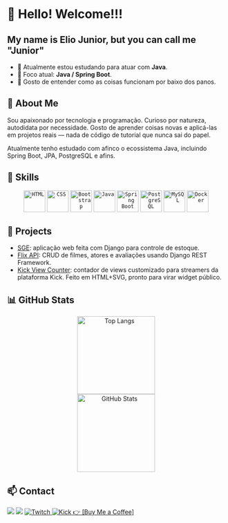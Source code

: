 <link rel="stylesheet" type='text/css' href="https://cdn.jsdelivr.net/gh/devicons/devicon@latest/devicon.min.css" />

# 👋 Hello! Welcome!!!

## My name is Elio Junior, but you can call me "Junior"

- 🔭 Atualmente estou estudando para atuar com **Java**.
- 🌱 Foco atual: **Java / Spring Boot**.
- 🧠 Gosto de entender como as coisas funcionam por baixo dos panos.

## 🚀 About Me

Sou apaixonado por tecnologia e programação. Curioso por natureza, autodidata por necessidade. Gosto de aprender coisas novas e aplicá-las em projetos reais — nada de código de tutorial que nunca sai do papel.

Atualmente tenho estudado com afinco o ecossistema Java, incluindo Spring Boot, JPA, PostgreSQL e afins.

## 💼 Skills

<div align="center">
  <code><img width="50" src="https://user-images.githubusercontent.com/25181517/192158954-f88b5814-d510-4564-b285-dff7d6400dad.png" alt="HTML" title="HTML"/></code>
  <code><img width="50" src="https://user-images.githubusercontent.com/25181517/183898674-75a4a1b1-f960-4ea9-abcb-637170a00a75.png" alt="CSS" title="CSS"/></code>
  <code><img width="50" src="https://user-images.githubusercontent.com/25181517/183898054-b3d693d4-dafb-4808-a509-bab54cf5de34.png" alt="Bootstrap" title="Bootstrap"/></code>
  <code><img width="50" src="https://user-images.githubusercontent.com/25181517/117201156-9a724800-adec-11eb-9a9d-3cd0f67da4bc.png" alt="Java" title="Java"/></code>
  <code><img width="50" src="https://user-images.githubusercontent.com/25181517/183891303-41f257f8-6b3d-487c-aa56-c497b880d0fb.png" alt="Spring Boot" title="Spring Boot"/></code>
  <code><img width="50" src="https://user-images.githubusercontent.com/25181517/117208740-bfb78400-adf5-11eb-97bb-09072b6bedfc.png" alt="PostgreSQL" title="PostgreSQL"/></code>
  <code><img width="50" src="https://user-images.githubusercontent.com/25181517/183896128-ec99105a-ec1a-4d85-b08b-1aa1620b2046.png" alt="MySQL" title="MySQL"/></code>
  <code><img width="50" src="https://user-images.githubusercontent.com/25181517/117207330-263ba280-adf4-11eb-9b97-0ac5b40bc3be.png" alt="Docker" title="Docker"/></code>
</div>

## 🌟 Projects

- [SGE](https://github.com/ejunior89/SGE): aplicação web feita com Django para controle de estoque.
- [Flix API](https://github.com/ejunior89/Flix-Api-DJango-Master-PycodeBr): CRUD de filmes, atores e avaliações usando Django REST Framework.
- [Kick View Counter](https://github.com/ejunior89/kick-view-counter): contador de views customizado para streamers da plataforma Kick. Feito em HTML+SVG, pronto para virar widget público.

## 📊 GitHub Stats

<div align="center">
  <img height="180em" src="https://github-readme-stats.vercel.app/api/top-langs/?username=ejunior89&layout=compact&langs_count=7&theme=dracula&size_weight=0&count_weight=1" alt="Top Langs"/>
  <br>
  <img height="180em" src="https://github-readme-stats.vercel.app/api?username=ejunior89&show_icons=true&theme=dracula&include_all_commits=true&count_private=true" alt="GitHub Stats"/>
</div>

## 📫 Contact

<div>
  <a href="mailto:eliomaiajunior@proton.me"><img loading="lazy" src="https://img.shields.io/badge/Gmail-D14836?style=for-the-badge&logo=gmail&logoColor=white" target="_blank"></a>
  <a href="https://www.linkedin.com/in/ejunior89" target="_blank"><img loading="lazy" src="https://img.shields.io/badge/-LinkedIn-%230077B5?style=for-the-badge&logo=linkedin&logoColor=white" target="_blank"></a>
  <a href="https://www.twitch.tv/ejunior_" target="_blank">
    <img loading="lazy" src="https://img.shields.io/badge/Twitch-9146FF?style=for-the-badge&logo=twitch&logoColor=white" alt="Twitch">
  </a>
  <a href="https://kick.com/ejunior1914" target="_blank">
    <img loading="lazy" src="https://img.shields.io/badge/Kick-52FF00?style=for-the-badge&logo=kickstarter&logoColor=black" alt="Kick">
  </a>
  <a href="https://coff.ee/ejunior89" target="_blank">👉 [Buy Me a Coffee]</a>
</div>
